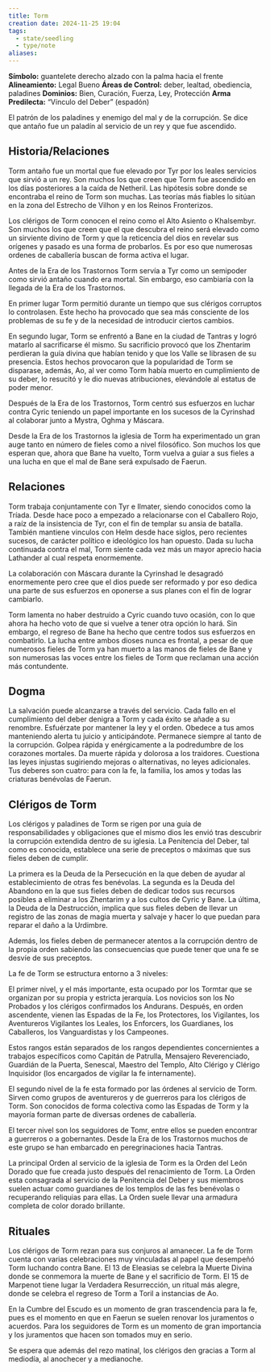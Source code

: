```yaml
---
title: Torm
creation date: 2024-11-25 19:04
tags:
  - state/seedling
  - type/note
aliases:
---
```

**Símbolo:** guantelete derecho alzado con la palma hacia el frente
**Alineamiento:** Legal Bueno
**Áreas de Control:** deber, lealtad, obediencia, paladines
**Dominios:** Bien, Curación, Fuerza, Ley, Protección
**Arma Predilecta:** “Vínculo del Deber” (espadón)

El patrón de los paladines y enemigo del mal y de la corrupción. Se dice que antaño fue un paladín al servicio de un rey y que fue ascendido.

## Historia/Relaciones

Torm antaño fue un mortal que fue elevado por Tyr por los leales servicios que sirvió a un rey. Son muchos los que creen que Torm fue ascendido en los días posteriores a la caída de Netheril. Las hipótesis sobre donde se encontraba el reino de Torm son muchas. Las teorías más fiables lo sitúan en la zona del Estrecho de Vilhon y en los Reinos Fronterizos.

Los clérigos de Torm conocen el reino como el Alto Asiento o Khalsembyr. Son muchos los que creen que el que descubra el reino será elevado como un sirviente divino de Torm y que la reticencia del dios en revelar sus orígenes y pasado es una forma de probarlos. Es por eso que numerosas ordenes de caballería buscan de forma activa el lugar.

Antes de la Era de los Trastornos Torm servía a Tyr como un semipoder como sirvió antaño cuando era mortal. Sin embargo, eso cambiaría con la llegada de la Era de los Trastornos.

En primer lugar Torm permitió durante un tiempo que sus clérigos corruptos lo controlasen. Este hecho ha provocado que sea más consciente de los problemas de su fe y de la necesidad de introducir ciertos cambios.

En segundo lugar, Torm se enfrentó a Bane en la ciudad de Tantras y logró matarlo al sacrificarse él mismo. Su sacrificio provocó que los Zhentarim perdieran la guía divina que habían tenido y que los Valle se librasen de su presencia. Estos hechos provocaron que la popularidad de Torm se disparase, además, Ao, al ver como Torm había muerto en cumplimiento de su deber, lo resucitó y le dio nuevas atribuciones, elevándole al estatus de poder menor.

Después de la Era de los Trastornos, Torm centró sus esfuerzos en luchar contra Cyric teniendo un papel importante en los sucesos de la Cyrinshad al colaborar junto a Mystra, Oghma y Máscara.

Desde la Era de los Trastornos la iglesia de Torm ha experimentado un gran auge tanto en número de fieles como a nivel filosófico. Son muchos los que esperan que, ahora que Bane ha vuelto, Torm vuelva a guiar a sus fieles a una lucha en que el mal de Bane será expulsado de Faerun.

## Relaciones

Torm trabaja conjuntamente con Tyr e Ilmater, siendo conocidos como la Tríada. Desde hace poco a empezado a relacionarse con el Caballero Rojo, a raíz de la insistencia de Tyr, con el fin de templar su ansia de batalla. También mantiene vinculos con Helm desde hace siglos, pero recientes sucesos, de carácter político e ideológico los han opuesto. Dada su lucha continuada contra el mal, Torm siente cada vez más un mayor aprecio hacia Lathander al cual respeta enormemente.

La colaboración con Máscara durante la Cyrinshad le desagradó enormemente pero cree que el dios puede ser reformado y por eso dedica una parte de sus esfuerzos en oponerse a sus planes con el fin de lograr cambiarlo.

Torm lamenta no haber destruido a Cyric cuando tuvo ocasión, con lo que ahora ha hecho voto de que si vuelve a tener otra opción lo hará. Sin embargo, el regreso de Bane ha hecho que centre todos sus esfuerzos en combatirlo. La lucha entre ambos dioses nunca es frontal, a pesar de que numerosos fieles de Torm ya han muerto a las manos de fieles de Bane y son numerosas las voces entre los fieles de Torm que reclaman una acción más contundente.

## Dogma

La salvación puede alcanzarse a través del servicio. Cada fallo en el cumplimiento del deber denigra a Torm y cada éxito se añade a su renombre. Esfuérzate por mantener la ley y el orden. Obedece a tus amos manteniendo alerta tu juicio y anticipándote. Permanece siempre al tanto de la corrupción. Golpea rápida y enérgicamente a la podredumbre de los corazones mortales. Da muerte rápida y dolorosa a los traidores. Cuestiona las leyes injustas sugiriendo mejoras o alternativas, no leyes adicionales. Tus deberes son cuatro: para con la fe, la familia, los amos y todas las criaturas benévolas de Faerun.

## Clérigos de Torm

Los clérigos y paladines de Torm se rigen por una guía de responsabilidades y obligaciones que el mismo dios les envió tras descubrir la corrupción extendida dentro de su iglesia. La Penitencia del Deber, tal como es conocida, establece una serie de preceptos o máximas que sus fieles deben de cumplir.

La primera es la Deuda de la Persecución en la que deben de ayudar al establecimiento de otras fes benévolas. La segunda es la Deuda del Abandono en la que sus fieles deben de dedicar todos sus recursos posibles a eliminar a los Zhentarim y a los cultos de Cyric y Bane. La última, la Deuda de la Destrucción, implica que sus fieles deben de llevar un registro de las zonas de magia muerta y salvaje y hacer lo que puedan para reparar el daño a la Urdimbre.

Además, los fieles deben de permanecer atentos a la corrupción dentro de la propia orden sabiendo las consecuencias que puede tener que una fe se desvíe de sus preceptos.

La fe de Torm se estructura entorno a 3 niveles:

El primer nivel, y el más importante, esta ocupado por los Tormtar que se organizan por su propia y estricta jerarquía. Los novicios son los No Probados y los clérigos confirmados los Andurans. Después, en orden ascendente, vienen las Espadas de la Fe, los Protectores, los Vigilantes, los Aventureros Vigilantes los Leales, los Enforcers, los Guardianes, los Caballeros, los Vanguardistas y los Campeones.

Estos rangos están separados de los rangos dependientes concernientes a trabajos específicos como Capitán de Patrulla, Mensajero Reverenciado, Guardián de la Puerta, Senescal, Maestro del Templo, Alto Clérigo y Clérigo Inquisidor (los encargados de vigilar la fe internamente).

El segundo nivel de la fe esta formado por las órdenes al servicio de Torm. Sirven como grupos de aventureros y de guerreros para los clérigos de Torm. Son conocidos de forma colectiva como las Espadas de Torm y la mayoría forman parte de diversas ordenes de caballería.

El tercer nivel son los seguidores de Tomr, entre ellos se pueden encontrar a guerreros o a gobernantes. Desde la Era de los Trastornos muchos de este grupo se han embarcado en peregrinaciones hacia Tantras.

La principal Orden al servicio de la iglesia de Torm es la Orden del León Dorado que fue creada justo después del renacimiento de Torm. La Orden esta consagrada al servicio de la Penitencia del Deber y sus miembros suelen actuar como guardianes de los templos de las fes benévolas o recuperando reliquias para ellas. La Orden suele llevar una armadura completa de color dorado brillante.

## Rituales

Los clérigos de Torm rezan para sus conjuros al amanecer. La fe de Torm cuenta con varias celebraciones muy vinculadas al papel que desempeñó Torm luchando contra Bane. El 13 de Eleasias se celebra la Muerte Divina donde se conmemora la muerte de Bane y el sacrificio de Torm. El 15 de Marpenot tiene lugar la Verdadera Resurrección, un ritual más alegre, donde se celebra el regreso de Torm a Toril a instancias de Ao.

En la Cumbre del Escudo es un momento de gran trascendencia para la fe, pues es el momento en que en Faerun se suelen renovar los juramentos o acuerdos. Para los seguidores de Torm es un momento de gran importancia y los juramentos que hacen son tomados muy en serio.

Se espera que además del rezo matinal, los clérigos den gracias a Torm al mediodía, al anochecer y a medianoche.
